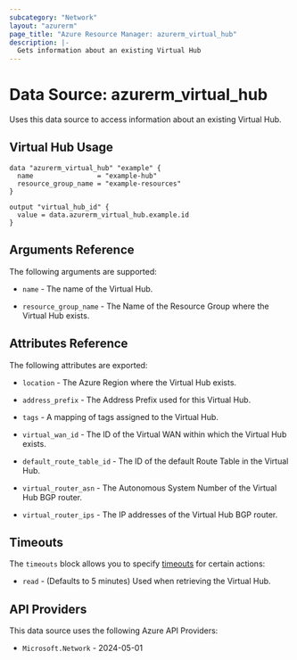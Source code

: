 ```yaml
---
subcategory: "Network"
layout: "azurerm"
page_title: "Azure Resource Manager: azurerm_virtual_hub"
description: |-
  Gets information about an existing Virtual Hub
---
```


# Data Source: azurerm_virtual_hub

Uses this data source to access information about an existing Virtual Hub.

## Virtual Hub Usage

```hcl
data "azurerm_virtual_hub" "example" {
  name                = "example-hub"
  resource_group_name = "example-resources"
}

output "virtual_hub_id" {
  value = data.azurerm_virtual_hub.example.id
}
```

## Arguments Reference

The following arguments are supported:

* `name` - The name of the Virtual Hub.

* `resource_group_name` - The Name of the Resource Group where the Virtual Hub exists.

## Attributes Reference

The following attributes are exported:

* `location` - The Azure Region where the Virtual Hub exists.

* `address_prefix` - The Address Prefix used for this Virtual Hub.

* `tags` - A mapping of tags assigned to the Virtual Hub.

* `virtual_wan_id` - The ID of the Virtual WAN within which the Virtual Hub exists.

* `default_route_table_id` - The ID of the default Route Table in the Virtual Hub.

* `virtual_router_asn` - The Autonomous System Number of the Virtual Hub BGP router.

* `virtual_router_ips` - The IP addresses of the Virtual Hub BGP router.

## Timeouts

The `timeouts` block allows you to specify [timeouts](https://developer.hashicorp.com/terraform/language/resources/configure#define-operation-timeouts) for certain actions:

* `read` - (Defaults to 5 minutes) Used when retrieving the Virtual Hub.

## API Providers
<!-- This section is generated, changes will be overwritten -->
This data source uses the following Azure API Providers:

* `Microsoft.Network` - 2024-05-01
